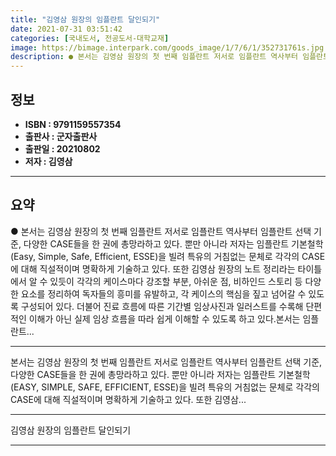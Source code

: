 ```yaml
---
title: "김영삼 원장의 임플란트 달인되기"
date: 2021-07-31 03:51:42
categories: [국내도서, 전공도서-대학교재]
image: https://bimage.interpark.com/goods_image/1/7/6/1/352731761s.jpg
description: ● 본서는 김영삼 원장의 첫 번째 임플란트 저서로 임플란트 역사부터 임플란트 선택 기준, 다양한 CASE들을 한 권에 총망라하고 있다. 뿐만 아니라 저자는 임플란트 기본철학(Easy, Simple, Safe, Efficient, ESSE)을 빌려 특유의 거침없는 문체로 각각의 CASE
---
```


## **정보**

- **ISBN : 9791159557354**
- **출판사 : 군자출판사**
- **출판일 : 20210802**
- **저자 : 김영삼**

------



## **요약**

●  본서는 김영삼 원장의 첫 번째 임플란트 저서로 임플란트 역사부터 임플란트 선택 기준, 다양한 CASE들을 한 권에 총망라하고 있다. 뿐만 아니라 저자는 임플란트 기본철학(Easy, Simple, Safe, Efficient, ESSE)을 빌려 특유의 거침없는 문체로 각각의 CASE에 대해 직설적이며 명확하게 기술하고 있다. 또한 김영삼 원장의 노트 정리라는 타이틀에서 알 수 있듯이 각각의 케이스마다 강조할 부분, 아쉬운 점, 비하인드 스토리 등 다양한 요소를 정리하여 독자들의 흥미를 유발하고, 각 케이스의 핵심을 짚고 넘어갈 수 있도록 구성되어 있다. 더불어 진료 흐름에 따른 기간별 임상사진과 일러스트를 수록해 단편적인 이해가 아닌 실제 임상 흐름을 따라 쉽게 이해할 수 있도록 하고 있다.본서는 임플란트...

------

본서는 김영삼 원장의 첫 번째 임플란트 저서로 임플란트 역사부터 임플란트 선택 기준, 다양한 CASE들을 한 권에 총망라하고 있다. 뿐만 아니라 저자는 임플란트 기본철학(EASY, SIMPLE, SAFE, EFFICIENT, ESSE)을 빌려 특유의 거침없는 문체로 각각의 CASE에 대해 직설적이며 명확하게 기술하고 있다.
또한 김영삼... 

------


김영삼 원장의 임플란트 달인되기 

------


